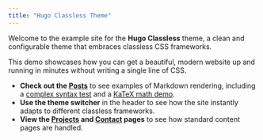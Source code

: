 ```yaml
---
title: "Hugo Classless Theme"
---
```


Welcome to the example site for the **Hugo Classless** theme, a clean and configurable theme that embraces classless CSS frameworks.

This demo showcases how you can get a beautiful, modern website up and running in minutes without writing a single line of CSS.

- **Check out the [Posts](/posts/)** to see examples of Markdown rendering, including a [complex syntax test](/posts/markdown-challenge/) and a [KaTeX math demo](/posts/math-test/).
- **Use the theme switcher** in the header to see how the site instantly adapts to different classless frameworks.
- **View the [Projects](/projects/) and [Contact](/contact/) pages** to see how standard content pages are handled.
